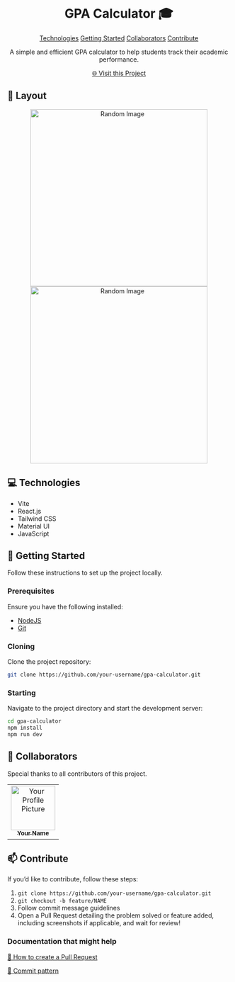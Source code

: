  
<h1 align="center" style="font-weight: bold;">GPA Calculator 🎓</h1>

<p align="center">
<a href="#technologies">Technologies</a>
<a href="#started">Getting Started</a>
<a href="#colab">Collaborators</a>
<a href="#contribute">Contribute</a> 
</p>

<p align="center">A simple and efficient GPA calculator to help students track their academic performance.</p>

<p align="center">
<a href="https://gpa-calculator-vite.vercel.app/">🌐 Visit this Project</a>
</p>

<h2 id="layout">🎨 Layout</h2>

<p align="center">
<img src="https://picsum.photos/400" alt="Random Image" width="400px">
<img src="https://picsum.photos/400" alt="Random Image" width="400px">
</p>

<h2 id="technologies">💻 Technologies</h2>

- Vite
- React.js
- Tailwind CSS
- Material UI
- JavaScript

<h2 id="started">🚀 Getting Started</h2>

Follow these instructions to set up the project locally.

<h3>Prerequisites</h3>

Ensure you have the following installed:

- [NodeJS](https://nodejs.org/)
- [Git](https://git-scm.com/)

<h3>Cloning</h3>

Clone the project repository:

```bash
git clone https://github.com/your-username/gpa-calculator.git
```

<h3>Starting</h3>

Navigate to the project directory and start the development server:

```bash
cd gpa-calculator
npm install
npm run dev
```

<h2 id="colab">🤝 Collaborators</h2>

<p>Special thanks to all contributors of this project.</p>
<table>
<tr>

<td align="center">
<a href="https://github.com/Some0ne11">
<img src="https://avatars.githubusercontent.com/u/Some0ne11?v=4" width="100px;" alt="Your Profile Picture"/><br>
<sub>
<b>Your Name</b>
</sub>
</a>
</td>

</tr>
</table>

<h2 id="contribute">📫 Contribute</h2>

If you’d like to contribute, follow these steps:

1. `git clone https://github.com/your-username/gpa-calculator.git`
2. `git checkout -b feature/NAME`
3. Follow commit message guidelines
4. Open a Pull Request detailing the problem solved or feature added, including screenshots if applicable, and wait for review!

<h3>Documentation that might help</h3>

[📝 How to create a Pull Request](https://www.atlassian.com/git/tutorials/making-a-pull-request)

[💾 Commit pattern](https://gist.github.com/joshbuchea/6f47e86d2510bce28f8e7f42ae84c716)
